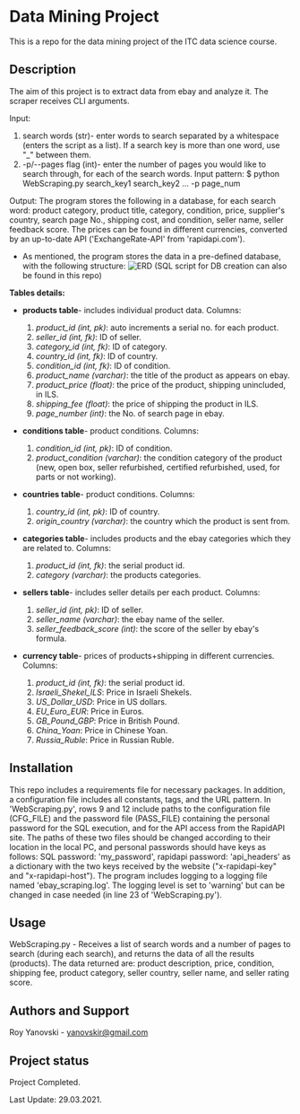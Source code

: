 # Data Mining Project
This is a repo for the data mining project of the ITC data science course.

## Description
The aim of this project is to extract data from ebay and analyze it.
The scraper receives CLI arguments.

Input: 
1) search words (str)- enter words to search separated by a whitespace (enters the script as a list).
If a search key is more than one word, use "_" between them.
2) -p/--pages flag (int)- enter the number of pages you would like to search through, for each of the search words.
Input pattern: $ python WebScraping.py search_key1 search_key2 ... -p page_num

Output: The program stores the following in a database, for each search word: product category, product title, category, condition,
price, supplier's country, search page No., shipping cost, and condition, seller name, seller feedback score.
The prices can be found in different currencies, converted by an up-to-date API ('ExchangeRate-API' from 'rapidapi.com').

* As mentioned, the program stores the data in a pre-defined database, with the following structure:
![ERD](https://github.com/royyanovski/Data_Mining_Project/blob/master/Data%20Mining%20Project.png?raw=true)
(SQL script for DB creation can also be found in this repo)

__Tables details:__
* __products table__- includes individual product data. 
Columns:
  1. _product_id (int, pk)_: auto increments a serial no. for each product.
  2. _seller_id (int, fk)_: ID of seller.
  3. _category_id (int, fk)_: ID of category.
  4. _country_id (int, fk)_: ID of country.
  5. _condition_id (int, fk)_: ID of condition.
  6. _product_name (varchar)_: the title of the product as appears on ebay.
  7. _product_price (float)_: the price of the product, shipping unincluded, in ILS.  
  8. _shipping_fee (float)_: the price of shipping the product in ILS.
  9. _page_number (int)_: the No. of search page in ebay.

* __conditions table__- product conditions. 
Columns:
  1. _condition_id (int, pk)_: ID of condition. 
  2. _product_condition (varchar)_: the condition category of the product (new, open box, seller refurbished, certified
refurbished, used, for parts or not working).

* __countries table__- product conditions. 
Columns:
  1. _country_id (int, pk)_: ID of country.
  2. _origin_country (varchar)_: the country which the product is sent from.

* __categories table__- includes products and the ebay categories which they are related to. 
Columns:
  1. _product_id (int, fk)_: the serial product id.
  2. _category (varchar)_: the products categories.

* __sellers table__- includes seller details per each product. 
Columns:
  1. _seller_id (int, pk)_: ID of seller.
  2. _seller_name (varchar)_: the ebay name of the seller.
  3. _seller_feedback_score (int)_: the score of the seller by ebay's formula.

* __currency table__- prices of products+shipping in different currencies. 
Columns:
  1. _product_id (int, fk)_: the serial product id.
  2. _Israeli_Shekel_ILS_: Price in Israeli Shekels.
  3. _US_Dollar_USD_: Price in US dollars. 
  4. _EU_Euro_EUR_: Price in Euros.
  5. _GB_Pound_GBP_: Price in British Pound.
  6. _China_Yoan_: Price in Chinese Yoan.
  7. _Russia_Ruble_: Price in Russian Ruble.
  
## Installation
This repo includes a requirements file for necessary packages.
In addition, a configuration file includes all constants, tags, and the URL pattern. 
In 'WebScraping.py', rows 9 and 12 include paths to the configuration file (CFG_FILE) and the password file (PASS_FILE)
containing the personal password for the SQL execution, and for the API access from the RapidAPI site.
The paths of these two files should be changed according to their location in the local PC, and personal passwords
should have keys as follows: SQL password: 'my_password', rapidapi password: 'api_headers' as a dictionary with the two
keys received by the website ("x-rapidapi-key" and "x-rapidapi-host").
The program includes logging to a logging file named 'ebay_scraping.log'. The logging level is set to 'warning' but can
be changed in case needed (in line 23 of 'WebScraping.py').

## Usage
WebScraping.py - Receives a list of search words and a number of pages to search (during each search),
and returns the data of all the results (products). The data returned are: product description, price, condition,
shipping fee, product category, seller country, seller name, and seller rating score.

## Authors and Support
Roy Yanovski - yanovskir@gmail.com

## Project status
Project Completed.

Last Update: 29.03.2021.